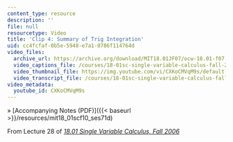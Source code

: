 ```yaml
---
content_type: resource
description: ''
file: null
resourcetype: Video
title: 'Clip 4: Summary of Trig Integration'
uid: cc4fcfaf-0b5e-5948-e7a1-0786f114764d
video_files:
  archive_url: https://archive.org/download/MIT18.01JF07/ocw-18.01-f07-lec28_300k.mp4
  video_captions_file: /courses/18-01sc-single-variable-calculus-fall-2010/3d5db4b6605c58a782c26aa35047598c_CXKoCMVqM9s.vtt
  video_thumbnail_file: https://img.youtube.com/vi/CXKoCMVqM9s/default.jpg
  video_transcript_file: /courses/18-01sc-single-variable-calculus-fall-2010/5b8b2517cacd1b1ac9a862cffabf24dd_CXKoCMVqM9s.pdf
video_metadata:
  youtube_id: CXKoCMVqM9s
---
```


» [Accompanying Notes (PDF)]({{< baseurl >}}/resources/mit18_01scf10_ses71d)

From Lecture 28 of [_18.01 Single Variable Calculus, Fall 2006_](/courses/18-01-single-variable-calculus-fall-2006/pages/video-lectures)